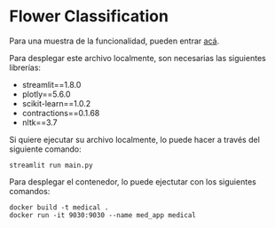 # Flower Classification

Para una muestra de la funcionalidad, pueden entrar [acá](http://34.134.234.159:9030).

Para desplegar este archivo localmente, son necesarias las siguientes librerías:
* streamlit==1.8.0
* plotly==5.6.0
* scikit-learn==1.0.2
* contractions==0.1.68
* nltk==3.7

Si quiere ejecutar su archivo localmente, lo puede hacer a través del siguiente comando:

```
streamlit run main.py
```

Para desplegar el contenedor, lo puede ejectutar con los siguientes comandos:

```
docker build -t medical .
docker run -it 9030:9030 --name med_app medical
```
